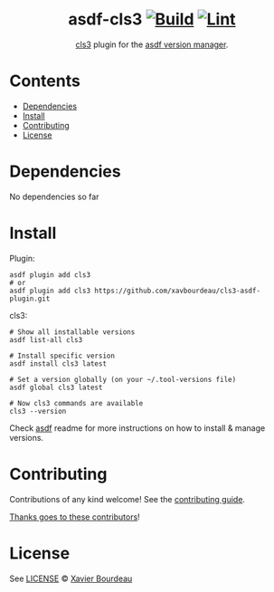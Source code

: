 <div align="center">

# asdf-cls3 [![Build](https://github.com/xavbourdeau/asdf-cls3/actions/workflows/build.yml/badge.svg)](https://github.com/xavbourdeau/asdf-cls3/actions/workflows/build.yml) [![Lint](https://github.com/xavbourdeau/asdf-cls3/actions/workflows/lint.yml/badge.svg)](https://github.com/xavbourdeau/asdf-cls3/actions/workflows/lint.yml)

[cls3](https://github.com/xavbourdeau/cls3-asdf-plugin) plugin for the [asdf version manager](https://asdf-vm.com).

</div>

# Contents

- [Dependencies](#dependencies)
- [Install](#install)
- [Contributing](#contributing)
- [License](#license)

# Dependencies

No dependencies so far

# Install

Plugin:

```shell
asdf plugin add cls3
# or
asdf plugin add cls3 https://github.com/xavbourdeau/cls3-asdf-plugin.git
```

cls3:

```shell
# Show all installable versions
asdf list-all cls3

# Install specific version
asdf install cls3 latest

# Set a version globally (on your ~/.tool-versions file)
asdf global cls3 latest

# Now cls3 commands are available
cls3 --version
```

Check [asdf](https://github.com/asdf-vm/asdf) readme for more instructions on how to
install & manage versions.

# Contributing

Contributions of any kind welcome! See the [contributing guide](contributing.md).

[Thanks goes to these contributors](https://github.com/xavbourdeau/asdf-cls3/graphs/contributors)!

# License

See [LICENSE](LICENSE) © [Xavier Bourdeau](https://github.com/xavbourdeau/)
